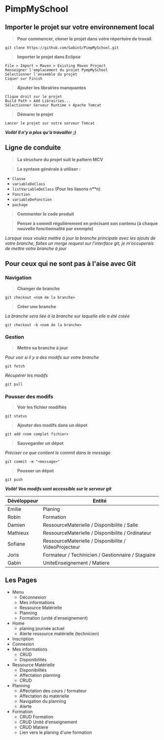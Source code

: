# PimpMySchool
## Importer le projet sur votre environnement local
>**Pour commencer, cloner le projet dans votre répertoire de travail.**

    git clone https://github.com/GabinS/PimpMySchool.git

>**Importer le projet dans Eclipse**

    File > Import > Maven > Existing Maven Project
    Renseigner l'emplacement du projet PympMySchool
    Sélectionner l'ensemble du projet
    Ciquer sur Finish

>**Ajouter les librairies manquantes**
    
    Clique droit sur le projet
    Build Path > Add Librairies...
    Sélectionner Serveur Runtime > Apache Tomcat

>**Démarer le projet**
    
    Lancer le projet sur votre serveur Tomcat
    
**_Voilà! Il n'y a plus qu'à travailler ;)_**

## Ligne de conduite
>**La structure du projet suit le pattern MCV**

>**La syntaxe générale à utiliser :**
- `Classe`
- `variableDeClass`
- `listVariableDeClass` (Pour les liasons n\*\*n)
- `Fonction`
- `variableDeFonction`
- `package`

>**Commenter le code produit**

>**Penser à commit régulièrement en précisant son contenu (à chaque nouvelle fonctionnalité par exemple)**

*Lorsque vous voulez mettre à jour la branche principale avec les ajouts de votre branche, faites un merge request sur l'interface git, je m'occuperais de mettre votre branche à jour*


## Pour ceux qui ne sont pas à l'aise avec Git
### Navigation
> **Changer de branche**

    git checkout <nom de la branche>

> **Créer une branche**

*La branche sera liée à la branche sur laquelle elle a été créée*

    git checkout -b <nom de la branche>

### Gestion
> **Mettre sa branche à jour**

*Pour voir si il y a des modifs sur votre branche*

    git fetch

*Récupérer les modifs*

    git pull 

### Pousser des modifs
> **Voir les fichier modifiés**

    git status
    
> **Ajouter des modifs dans un dépot**

    git add <nom complet fichier>

>**Sauvegarder un dépot**

*Préciser ce que contient le commit dans le message*

    git commit -m "<message>"

>**Pousser un dépot**

    git push

**_Voilà! Vos modifs sont accessible sur le serveur git_**

| Dévéloppeur | Entité |
| ----------- | ------ |
| Emilie   | Planing |
| Robin    | Formation |
| Damien   | RessourceMaterielle / Disponibilite / Salle |
| Mathieux | RessourceMaterielle / Disponibilite / Ordinateur |
| Sofiane   | RessourceMaterielle / Disponibilite / VideoProjecteur |
| Joris    | Formateur / Techinicien / Gestionnaire / Stagiaire |
| Gabin    | UniteEnseignement / Matiere |

## Les Pages

- Menu
    - Déconnexion
    - Mes informations
    - Ressource Matérielle
    - Planning
    - Formation (unité d'enseignement)
- Home
    - planing journée actuel
    - Alerte ressource matérielle (technicien)
- Inscription
- Connexion
- Mes informations
    - CRUD
    - Disponibilités
- Ressource Matérielle
    - Disponibilités
    - Affectation planning
    - CRUD
- Planning
    - Affectation des cours / formateur
    - Affectation du matérielle
    - Navigation du planning
    - Alerte
- Formation
    - CRUD Formation
    - CRUD Unité d'enseignement
    - CRUD Matiere
    - Lien vers le planing d'une formation
